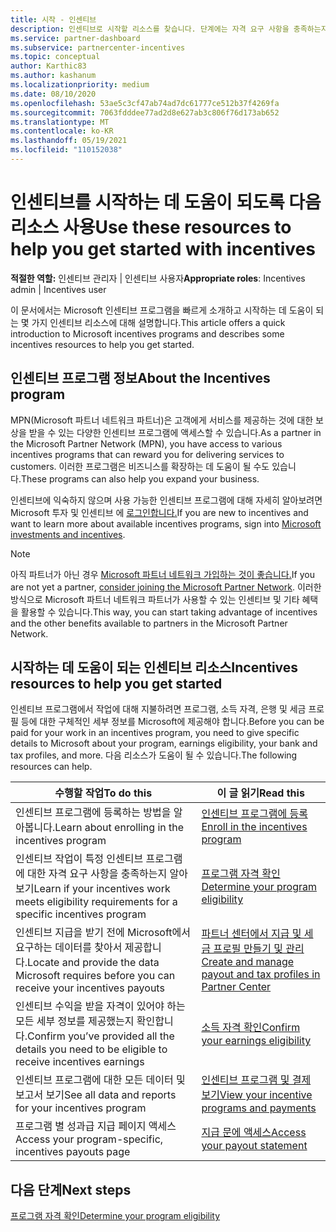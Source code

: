 ```yaml
---
title: 시작 - 인센티브
description: 인센티브로 시작할 리소스를 찾습니다. 단계에는 자격 요구 사항을 충족하는지 확인하고 은행, 세금 및 지급 세부 정보를 제출하는 것이 포함됩니다.
ms.service: partner-dashboard
ms.subservice: partnercenter-incentives
ms.topic: conceptual
author: Karthic83
ms.author: kashanum
ms.localizationpriority: medium
ms.date: 08/10/2020
ms.openlocfilehash: 53ae5c3cf47ab74ad7dc61777ce512b37f4269fa
ms.sourcegitcommit: 7063fdddee77ad2d8e627ab3c806f76d173ab652
ms.translationtype: MT
ms.contentlocale: ko-KR
ms.lasthandoff: 05/19/2021
ms.locfileid: "110152038"
---
```

# <a name="use-these-resources-to-help-you-get-started-with-incentives"></a><span data-ttu-id="d7cfc-104">인센티브를 시작하는 데 도움이 되도록 다음 리소스 사용</span><span class="sxs-lookup"><span data-stu-id="d7cfc-104">Use these resources to help you get started with incentives</span></span>

<span data-ttu-id="d7cfc-105">**적절한 역할:** 인센티브 관리자 | 인센티브 사용자</span><span class="sxs-lookup"><span data-stu-id="d7cfc-105">**Appropriate roles**: Incentives admin | Incentives user</span></span>

<span data-ttu-id="d7cfc-106">이 문서에서는 Microsoft 인센티브 프로그램을 빠르게 소개하고 시작하는 데 도움이 되는 몇 가지 인센티브 리소스에 대해 설명합니다.</span><span class="sxs-lookup"><span data-stu-id="d7cfc-106">This article offers a quick introduction to Microsoft incentives programs and describes some incentives resources to help you get started.</span></span>

## <a name="about-the-incentives-program"></a><span data-ttu-id="d7cfc-107">인센티브 프로그램 정보</span><span class="sxs-lookup"><span data-stu-id="d7cfc-107">About the Incentives program</span></span>

<span data-ttu-id="d7cfc-108">MPN(Microsoft 파트너 네트워크 파트너)은 고객에게 서비스를 제공하는 것에 대한 보상을 받을 수 있는 다양한 인센티브 프로그램에 액세스할 수 있습니다.</span><span class="sxs-lookup"><span data-stu-id="d7cfc-108">As a partner in the Microsoft Partner Network (MPN), you have access to various incentives programs that can reward you for delivering services to customers.</span></span> <span data-ttu-id="d7cfc-109">이러한 프로그램은 비즈니스를 확장하는 데 도움이 될 수도 있습니다.</span><span class="sxs-lookup"><span data-stu-id="d7cfc-109">These programs can also help you expand your business.</span></span>

<span data-ttu-id="d7cfc-110">인센티브에 익숙하지 않으며 사용 가능한 인센티브 프로그램에 대해 자세히 알아보려면 Microsoft 투자 및 인센티브 에 [로그인합니다.](https://partner.microsoft.com/membership/partner-incentives)</span><span class="sxs-lookup"><span data-stu-id="d7cfc-110">If you are new to incentives and want to learn more about available incentives programs, sign into [Microsoft investments and incentives](https://partner.microsoft.com/membership/partner-incentives).</span></span>

> [!NOTE]
> <span data-ttu-id="d7cfc-111">아직 파트너가 아닌 경우 [Microsoft 파트너 네트워크 가입하는 것이 좋습니다.](https://partner.microsoft.com/membership)</span><span class="sxs-lookup"><span data-stu-id="d7cfc-111">If you are not yet a partner, [consider joining the Microsoft Partner Network](https://partner.microsoft.com/membership).</span></span> <span data-ttu-id="d7cfc-112">이러한 방식으로 Microsoft 파트너 네트워크 파트너가 사용할 수 있는 인센티브 및 기타 혜택을 활용할 수 있습니다.</span><span class="sxs-lookup"><span data-stu-id="d7cfc-112">This way, you can start taking advantage of incentives and the other benefits available to partners in the Microsoft Partner Network.</span></span>  

## <a name="incentives-resources-to-help-you-get-started"></a><span data-ttu-id="d7cfc-113">시작하는 데 도움이 되는 인센티브 리소스</span><span class="sxs-lookup"><span data-stu-id="d7cfc-113">Incentives resources to help you get started</span></span>

<span data-ttu-id="d7cfc-114">인센티브 프로그램에서 작업에 대해 지불하려면 프로그램, 소득 자격, 은행 및 세금 프로필 등에 대한 구체적인 세부 정보를 Microsoft에 제공해야 합니다.</span><span class="sxs-lookup"><span data-stu-id="d7cfc-114">Before you can be paid for your work in an incentives program, you need to give specific details to Microsoft about your program, earnings eligibility, your bank and tax profiles, and more.</span></span> <span data-ttu-id="d7cfc-115">다음 리소스가 도움이 될 수 있습니다.</span><span class="sxs-lookup"><span data-stu-id="d7cfc-115">The following resources can help.</span></span>

|  <span data-ttu-id="d7cfc-116">**수행할 작업**</span><span class="sxs-lookup"><span data-stu-id="d7cfc-116">**To do this**</span></span>  |  <span data-ttu-id="d7cfc-117">**이 글 읽기**</span><span class="sxs-lookup"><span data-stu-id="d7cfc-117">**Read this**</span></span>  |
|--------------|-----------|
| <span data-ttu-id="d7cfc-118">인센티브 프로그램에 등록하는 방법을 알아봅니다.</span><span class="sxs-lookup"><span data-stu-id="d7cfc-118">Learn about enrolling in the incentives program</span></span> | [<span data-ttu-id="d7cfc-119">인센티브 프로그램에 등록</span><span class="sxs-lookup"><span data-stu-id="d7cfc-119">Enroll in the incentives program</span></span>](incentives-enroll.md)  |
| <span data-ttu-id="d7cfc-120">인센티브 작업이 특정 인센티브 프로그램에 대한 자격 요구 사항을 충족하는지 알아보기</span><span class="sxs-lookup"><span data-stu-id="d7cfc-120">Learn if your incentives work meets eligibility requirements for a specific incentives program</span></span> | [<span data-ttu-id="d7cfc-121">프로그램 자격 확인</span><span class="sxs-lookup"><span data-stu-id="d7cfc-121">Determine your program eligibility</span></span>](incentives-determined-your-program-eligibility.md)  |
| <span data-ttu-id="d7cfc-122">인센티브 지급을 받기 전에 Microsoft에서 요구하는 데이터를 찾아서 제공합니다.</span><span class="sxs-lookup"><span data-stu-id="d7cfc-122">Locate and provide the data Microsoft requires before you can receive your incentives payouts</span></span> | [<span data-ttu-id="d7cfc-123">파트너 센터에서 지급 및 세금 프로필 만들기 및 관리</span><span class="sxs-lookup"><span data-stu-id="d7cfc-123">Create and manage payout and tax profiles in Partner Center</span></span>](incentives-create-and-manage-your-payout-and-tax-profiles.md)  |
| <span data-ttu-id="d7cfc-124">인센티브 수익을 받을 자격이 있어야 하는 모든 세부 정보를 제공했는지 확인합니다.</span><span class="sxs-lookup"><span data-stu-id="d7cfc-124">Confirm you’ve provided all the details you need to be eligible to receive incentives earnings</span></span> | [<span data-ttu-id="d7cfc-125">소득 자격 확인</span><span class="sxs-lookup"><span data-stu-id="d7cfc-125">Confirm your earnings eligibility</span></span>](incentives-confirm-your-earnings-eligibility.md)  |
| <span data-ttu-id="d7cfc-126">인센티브 프로그램에 대한 모든 데이터 및 보고서 보기</span><span class="sxs-lookup"><span data-stu-id="d7cfc-126">See all data and reports for your incentives program</span></span> | [<span data-ttu-id="d7cfc-127">인센티브 프로그램 및 결제 보기</span><span class="sxs-lookup"><span data-stu-id="d7cfc-127">View your incentive programs and payments</span></span>](understand-incentive-payouts.md)  |
| <span data-ttu-id="d7cfc-128">프로그램 별 성과급 지급 페이지 액세스</span><span class="sxs-lookup"><span data-stu-id="d7cfc-128">Access your program-specific, incentives payouts page</span></span> | [<span data-ttu-id="d7cfc-129">지급 문에 액세스</span><span class="sxs-lookup"><span data-stu-id="d7cfc-129">Access your payout statement</span></span>](payout-statement.md)  |

## <a name="next-steps"></a><span data-ttu-id="d7cfc-130">다음 단계</span><span class="sxs-lookup"><span data-stu-id="d7cfc-130">Next steps</span></span>

[<span data-ttu-id="d7cfc-131">프로그램 자격 확인</span><span class="sxs-lookup"><span data-stu-id="d7cfc-131">Determine your program eligibility</span></span>](incentives-determined-your-program-eligibility.md)